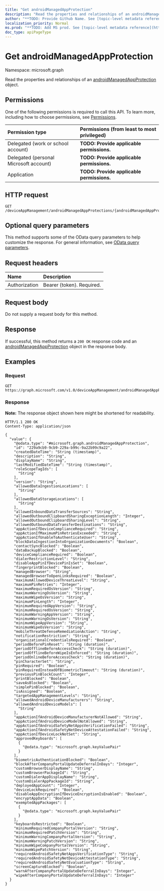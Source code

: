 ```yaml
---
title: "Get androidManagedAppProtection"
description: "Read the properties and relationships of an androidManagedAppProtection object."
author: "**TODO: Provide Github Name. See [topic-level metadata reference](https://msgo.azurewebsites.net/add/document/guidelines/metadata.html#topic-level-metadata)**"
localization_priority: Normal
ms.prod: "**TODO: Add MS prod. See [topic-level metadata reference](https://msgo.azurewebsites.net/add/document/guidelines/metadata.html#topic-level-metadata)**"
doc_type: apiPageType
---
```


# Get androidManagedAppProtection
Namespace: microsoft.graph



Read the properties and relationships of an [androidManagedAppProtection](../resources/androidmanagedappprotection.md) object.

## Permissions
One of the following permissions is required to call this API. To learn more, including how to choose permissions, see [Permissions](/graph/permissions-reference).

|Permission type|Permissions (from least to most privileged)|
|:---|:---|
|Delegated (work or school account)|**TODO: Provide applicable permissions.**|
|Delegated (personal Microsoft account)|**TODO: Provide applicable permissions.**|
|Application|**TODO: Provide applicable permissions.**|

## HTTP request

<!-- {
  "blockType": "ignored"
}
-->
``` http
GET /deviceAppManagement/androidManagedAppProtections/{androidManagedAppProtectionId}
```

## Optional query parameters
This method supports some of the OData query parameters to help customize the response. For general information, see [OData query parameters](/graph/query-parameters).

## Request headers
|Name|Description|
|:---|:---|
|Authorization|Bearer {token}. Required.|

## Request body
Do not supply a request body for this method.

## Response

If successful, this method returns a `200 OK` response code and an [androidManagedAppProtection](../resources/androidmanagedappprotection.md) object in the response body.

## Examples

### Request
<!-- {
  "blockType": "request",
  "name": "get_androidmanagedappprotection"
}
-->
``` http
GET https://graph.microsoft.com/v1.0/deviceAppManagement/androidManagedAppProtections/{androidManagedAppProtectionId}
```


### Response
**Note:** The response object shown here might be shortened for readability.
<!-- {
  "blockType": "response",
  "truncated": true,
  "@odata.type": "microsoft.graph.androidManagedAppProtection"
}
-->
``` http
HTTP/1.1 200 OK
Content-Type: application/json

{
  "value": {
    "@odata.type": "#microsoft.graph.androidManagedAppProtection",
    "id": "229a9cb9-9cb9-229a-b99c-9a22b99c9a22",
    "createdDateTime": "String (timestamp)",
    "description": "String",
    "displayName": "String",
    "lastModifiedDateTime": "String (timestamp)",
    "roleScopeTagIds": [
      "String"
    ],
    "version": "String",
    "allowedDataIngestionLocations": [
      "String"
    ],
    "allowedDataStorageLocations": [
      "String"
    ],
    "allowedInboundDataTransferSources": "String",
    "allowedOutboundClipboardSharingExceptionLength": "Integer",
    "allowedOutboundClipboardSharingLevel": "String",
    "allowedOutboundDataTransferDestinations": "String",
    "appActionIfDeviceComplianceRequired": "String",
    "appActionIfMaximumPinRetriesExceeded": "String",
    "appActionIfUnableToAuthenticateUser": "String",
    "blockDataIngestionIntoOrganizationDocuments": "Boolean",
    "contactSyncBlocked": "Boolean",
    "dataBackupBlocked": "Boolean",
    "deviceComplianceRequired": "Boolean",
    "dialerRestrictionLevel": "String",
    "disableAppPinIfDevicePinIsSet": "Boolean",
    "fingerprintBlocked": "Boolean",
    "managedBrowser": "String",
    "managedBrowserToOpenLinksRequired": "Boolean",
    "maximumAllowedDeviceThreatLevel": "String",
    "maximumPinRetries": "Integer",
    "maximumRequiredOsVersion": "String",
    "maximumWarningOsVersion": "String",
    "maximumWipeOsVersion": "String",
    "minimumPinLength": "Integer",
    "minimumRequiredAppVersion": "String",
    "minimumRequiredOsVersion": "String",
    "minimumWarningAppVersion": "String",
    "minimumWarningOsVersion": "String",
    "minimumWipeAppVersion": "String",
    "minimumWipeOsVersion": "String",
    "mobileThreatDefenseRemediationAction": "String",
    "notificationRestriction": "String",
    "organizationalCredentialsRequired": "Boolean",
    "periodBeforePinReset": "String (duration)",
    "periodOfflineBeforeAccessCheck": "String (duration)",
    "periodOfflineBeforeWipeIsEnforced": "String (duration)",
    "periodOnlineBeforeAccessCheck": "String (duration)",
    "pinCharacterSet": "String",
    "pinRequired": "Boolean",
    "pinRequiredInsteadOfBiometricTimeout": "String (duration)",
    "previousPinBlockCount": "Integer",
    "printBlocked": "Boolean",
    "saveAsBlocked": "Boolean",
    "simplePinBlocked": "Boolean",
    "isAssigned": "Boolean",
    "targetedAppManagementLevels": "String",
    "allowedAndroidDeviceManufacturers": "String",
    "allowedAndroidDeviceModels": [
      "String"
    ],
    "appActionIfAndroidDeviceManufacturerNotAllowed": "String",
    "appActionIfAndroidDeviceModelNotAllowed": "String",
    "appActionIfAndroidSafetyNetAppsVerificationFailed": "String",
    "appActionIfAndroidSafetyNetDeviceAttestationFailed": "String",
    "appActionIfDeviceLockNotSet": "String",
    "approvedKeyboards": [
      {
        "@odata.type": "microsoft.graph.keyValuePair"
      }
    ],
    "biometricAuthenticationBlocked": "Boolean",
    "blockAfterCompanyPortalUpdateDeferralInDays": "Integer",
    "customBrowserDisplayName": "String",
    "customBrowserPackageId": "String",
    "customDialerAppDisplayName": "String",
    "customDialerAppPackageId": "String",
    "deployedAppCount": "Integer",
    "deviceLockRequired": "Boolean",
    "disableAppEncryptionIfDeviceEncryptionIsEnabled": "Boolean",
    "encryptAppData": "Boolean",
    "exemptedAppPackages": [
      {
        "@odata.type": "microsoft.graph.keyValuePair"
      }
    ],
    "keyboardsRestricted": "Boolean",
    "minimumRequiredCompanyPortalVersion": "String",
    "minimumRequiredPatchVersion": "String",
    "minimumWarningCompanyPortalVersion": "String",
    "minimumWarningPatchVersion": "String",
    "minimumWipeCompanyPortalVersion": "String",
    "minimumWipePatchVersion": "String",
    "requiredAndroidSafetyNetAppsVerificationType": "String",
    "requiredAndroidSafetyNetDeviceAttestationType": "String",
    "requiredAndroidSafetyNetEvaluationType": "String",
    "screenCaptureBlocked": "Boolean",
    "warnAfterCompanyPortalUpdateDeferralInDays": "Integer",
    "wipeAfterCompanyPortalUpdateDeferralInDays": "Integer"
  }
}
```

